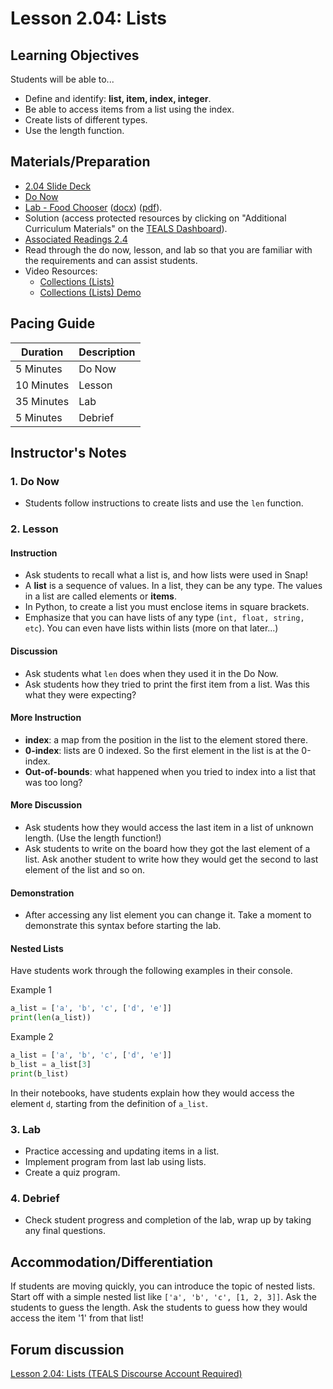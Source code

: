 # Lesson 2.04: Lists

## Learning Objectives

Students will be able to...

* Define and identify: **list, item, index, integer**.
* Be able to access items from a list using the index.
* Create lists of different types.
* Use the length function.

## Materials/Preparation

* [2.04 Slide Deck](https://github.com/TEALSK12/2nd-semester-introduction-to-computer-science/raw/master/units/2_unit/slidedecks/Intro%20Python%202.04%20TEALS.pptx)
* [Do Now][]
* [Lab - Food Chooser][] ([docx][]) ([pdf][]).
* Solution (access protected resources by clicking on "Additional Curriculum Materials" on the [TEALS Dashboard][]).
* [Associated Readings 2.4](https://tealsk12.github.io/2nd-semester-introduction-to-computer-science/readings.md#associatedreadings/2.4)
* Read through the do now, lesson, and lab so that you are familiar with the requirements and can assist students.
* Video Resources:
  * [Collections (Lists)](https://youtu.be/beA8IsY3mQs)
  * [Collections (Lists) Demo](https://youtu.be/4PaSlXNjawM)

## Pacing Guide

| **Duration** | **Description** |
| ------------ | --------------- |
| 5 Minutes  | Do Now |
| 10 Minutes | Lesson |
| 35 Minutes | Lab |
| 5 Minutes | Debrief |

## Instructor's Notes

### 1. Do Now

* Students follow instructions to create lists and use the `len` function.

### 2. Lesson

#### Instruction

* Ask students to recall what a list is, and how lists were used in Snap!
* A **list** is a sequence of values. In a list, they can be any type. The values in a list are called elements or **items**.
* In Python, to create a list you must enclose items in square brackets.
* Emphasize that you can have lists of any type (`int, float, string, etc`). You can even have lists within lists (more on that later...)

#### Discussion

* Ask students what `len` does when they used it in the Do Now.
* Ask students how they tried to print the first item from a list. Was this what they were expecting?

#### More Instruction

* **index**: a map from the position in the list to the element stored there.
* **0-index**: lists are 0 indexed. So the first element in the list is at the 0-index.
* **Out-of-bounds**: what happened when you tried to index into a list that was too long?

#### More Discussion

* Ask students how they would access the last item in a list of unknown length. (Use the length function!)
* Ask students to write on the board how they got the last element of a list. Ask another student to write how they would get the second to last element of the list and so on.

#### Demonstration

* After accessing any list element you can change it. Take a moment to demonstrate this syntax before starting the lab.

#### Nested Lists

Have students work through the following examples in their console.

Example 1

  ```python
  a_list = ['a', 'b', 'c', ['d', 'e']]
  print(len(a_list))
  ```

Example 2

  ```python
  a_list = ['a', 'b', 'c', ['d', 'e']]
  b_list = a_list[3]
  print(b_list)
  ```

In their notebooks, have students explain how they would access the element `d`, starting from the definition of `a_list`.

### 3. Lab

* Practice accessing and updating items in a list.
* Implement program from last lab using lists.
* Create a quiz program.

### 4. Debrief

* Check student progress and completion of the lab, wrap up by taking any final questions.

## Accommodation/Differentiation

If students are moving quickly, you can introduce the topic of nested lists. Start off with a simple nested list like `['a', 'b', 'c', [1, 2, 3]]`. Ask the students to guess the length. Ask the students to guess how they would access the item '1' from that list!

## Forum discussion

[Lesson 2.04: Lists (TEALS Discourse Account Required)](https://forums.tealsk12.org/c/2nd-semester-unit-2/lesson-2-04-lists)
  
[Do Now]: do_now.md
[Lab - Food Chooser]: lab.md
[TEALS Dashboard]: http:/www.tealsk12.org/dashboard
[pdf]: https://github.com/TEALSK12/2nd-semester-introduction-to-computer-science/raw/master/units/2_unit/04_lesson/lab.pdf
[docx]: https://github.com/TEALSK12/2nd-semester-introduction-to-computer-science/raw/master/units/2_unit/04_lesson/lab.docx
